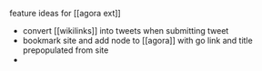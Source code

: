 feature ideas for [[agora ext]]
- convert [[wikilinks]] into tweets when submitting tweet
- bookmark site and add node to [[agora]] with go link and title prepopulated from site
- 




